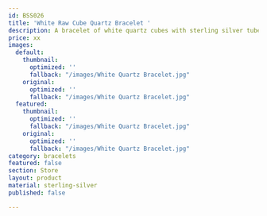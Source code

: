```yaml
---
id: BSS026
title: 'White Raw Cube Quartz Bracelet '
description: A bracelet of white quartz cubes with sterling silver tubes.
price: xx
images:
  default:
    thumbnail:
      optimized: ''
      fallback: "/images/White Quartz Bracelet.jpg"
    original:
      optimized: ''
      fallback: "/images/White Quartz Bracelet.jpg"
  featured:
    thumbnail:
      optimized: ''
      fallback: "/images/White Quartz Bracelet.jpg"
    original:
      optimized: ''
      fallback: "/images/White Quartz Bracelet.jpg"
category: bracelets
featured: false
section: Store
layout: product
material: sterling-silver
published: false

---
```

